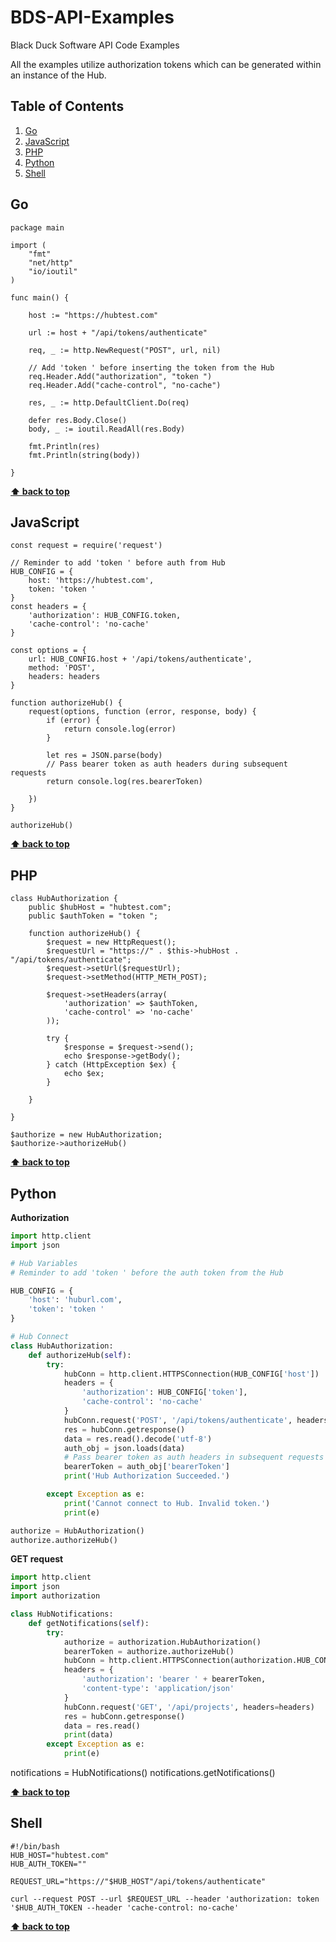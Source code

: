 # BDS-API-Examples

Black Duck Software API Code Examples

All the examples utilize authorization tokens which can be generated within an instance of the Hub.

## Table of Contents

  1. [Go](#go)
  1. [JavaScript](#javascript)
  1. [PHP](#php)
  1. [Python](#python)
  1. [Shell](#shell)

## Go

  <a name="go"></a>

    package main

    import (
        "fmt"
        "net/http"
        "io/ioutil"
    )

    func main() {

        host := "https://hubtest.com"

        url := host + "/api/tokens/authenticate"

        req, _ := http.NewRequest("POST", url, nil)

        // Add 'token ' before inserting the token from the Hub
        req.Header.Add("authorization", "token ")
        req.Header.Add("cache-control", "no-cache")

        res, _ := http.DefaultClient.Do(req)

        defer res.Body.Close()
        body, _ := ioutil.ReadAll(res.Body)

        fmt.Println(res)
        fmt.Println(string(body))

    }

**[⬆ back to top](#table-of-contents)**

## JavaScript

  <a name="javascript"></a>

    const request = require('request')

    // Reminder to add 'token ' before auth from Hub
    HUB_CONFIG = {
        host: 'https://hubtest.com',
        token: 'token '
    }
    const headers = {
        'authorization': HUB_CONFIG.token,
        'cache-control': 'no-cache'
    }

    const options = {
        url: HUB_CONFIG.host + '/api/tokens/authenticate',
        method: 'POST',
        headers: headers
    }

    function authorizeHub() {
        request(options, function (error, response, body) {
            if (error) {
                return console.log(error)
            }
            
            let res = JSON.parse(body)
            // Pass bearer token as auth headers during subsequent requests
            return console.log(res.bearerToken)

        })
    }

    authorizeHub()

**[⬆ back to top](#table-of-contents)**

## PHP

  <a name="php"></a>
  
    class HubAuthorization {
        public $hubHost = "hubtest.com";
        public $authToken = "token ";

        function authorizeHub() {
            $request = new HttpRequest();
            $requestUrl = "https://" . $this->hubHost . "/api/tokens/authenticate";
            $request->setUrl($requestUrl);
            $request->setMethod(HTTP_METH_POST);
    
            $request->setHeaders(array(
                'authorization' => $authToken,
                'cache-control' => 'no-cache'
            ));

            try {
                $response = $request->send();
                echo $response->getBody();
            } catch (HttpException $ex) {
                echo $ex;
            }

        }

    }

    $authorize = new HubAuthorization; 
    $authorize->authorizeHub()

**[⬆ back to top](#table-of-contents)**

## Python

  <a name="python--authorization"></a>
**Authorization**

```python
import http.client
import json

# Hub Variables
# Reminder to add 'token ' before the auth token from the Hub

HUB_CONFIG = {
    'host': 'huburl.com',
    'token': 'token '
}

# Hub Connect
class HubAuthorization:
    def authorizeHub(self):
        try:
            hubConn = http.client.HTTPSConnection(HUB_CONFIG['host'])
            headers = {
                'authorization': HUB_CONFIG['token'],
                'cache-control': 'no-cache'
            }
            hubConn.request('POST', '/api/tokens/authenticate', headers=headers)
            res = hubConn.getresponse()
            data = res.read().decode('utf-8')
            auth_obj = json.loads(data)
            # Pass bearer token as auth headers in subsequent requests
            bearerToken = auth_obj['bearerToken']
            print('Hub Authorization Succeeded.')

        except Exception as e:
            print('Cannot connect to Hub. Invalid token.')
            print(e)

authorize = HubAuthorization()
authorize.authorizeHub()
```

**GET request**

```python
import http.client
import json
import authorization

class HubNotifications:
    def getNotifications(self):
        try:
            authorize = authorization.HubAuthorization()
            bearerToken = authorize.authorizeHub()          
            hubConn = http.client.HTTPSConnection(authorization.HUB_CONFIG['host'])
            headers = {
                'authorization': 'bearer ' + bearerToken,
                'content-type': 'application/json'
            }
            hubConn.request('GET', '/api/projects', headers=headers)
            res = hubConn.getresponse()
            data = res.read()
            print(data)
        except Exception as e:
            print(e)
```
        
notifications = HubNotifications()
notifications.getNotifications()

**[⬆ back to top](#table-of-contents)**

## Shell

  <a name="shell"></a>
  
    #!/bin/bash
    HUB_HOST="hubtest.com"
    HUB_AUTH_TOKEN=""

    REQUEST_URL="https://"$HUB_HOST"/api/tokens/authenticate"

    curl --request POST --url $REQUEST_URL --header 'authorization: token '$HUB_AUTH_TOKEN --header 'cache-control: no-cache'

**[⬆ back to top](#table-of-contents)**